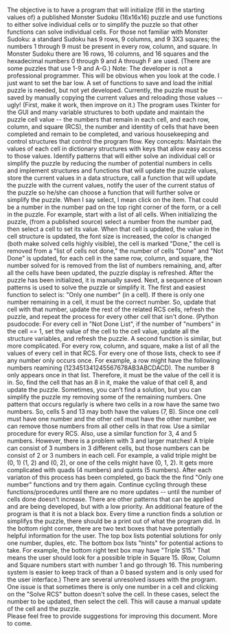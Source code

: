 The objective is to have a program that will initialize (fill in the starting values of) a published Monster Sudoku (16x16x16) puzzle and 
use functions to either solve individual cells or to simplify the puzzle so that other functions can solve individual cells.
For those not familiar with Monster Sudoku: a standard Sudoku has 9 rows, 9 columns, and 9 3X3 squares; the numbers 1 through 9 must be
present in every row, column, and square. In Monster Sudoku there are 16 rows, 16 columns, and 16 squares and the hexadecimal numbers 
0 through 9 and A through F are used. (There are some puzzles that use 1-9 and A-G.)
Note: The developer is not a professional programmer. This will be obvious when you look at the code. I just want to set the bar low. 
A set of functions to save and load the initial puzzle is needed, but not yet developed. Currently, the puzzle must be saved by manually copying 
the current values and reloading those values -- ugly! (First, make it work, then improve on it.)
The program uses Tkinter for the GUI and many variable structures to both update and maintain the puzzle cell value -- the numbers that remain
in each cell, and each row, column, and square (RCS), the number and identity of cells that have been completed and remain to be completed, and
various housekeeping and control structures that control the program flow.
Key concepts: Maintain the values of each cell in dictionary structures with keys that allow easy access to those values. Identify patterns that
will either solve an individual cell or simplify the puzzle by reducing the number of potential numbers in cells and implement structures and functions that
will update the puzzle values, store the current values in a data structure, call a function that will update the puzzle with the current values, 
notify the user of the current status of the puzzle so he/she can choose a function that will further solve or simplify the puzzle.
When I say select, I mean click on the item. That could be a number in the number pad on the top right corner of the form, or a cell in the puzzle.
For example, start with a list of all cells. When initializing the puzzle, (from a published source) select a number from the number pad, then select a cell to set its value. 
When that cell is updated, the value in the cell structure is updated, the font size is increased, the color is changed (both make solved cells highly visible), 
the cell is marked "Done," the cell is removed from a "list of cells not done," the number of cells "Done" and "Not Done" is updated, for each cell in the 
same row, column, and square, the number solved for is removed from the list of numbers remaining, and, after all the cells have been updated, the puzzle display is refreshed.
After the puzzle has been initialized, it is manually saved. 
Next, a sequence of known patterns is used to solve the puzzle or simplify it. The first and easiest function to select is: "Only one number" (in a cell). 
If there is only one number remaining in a cell, it must be the correct number. So, update that cell with that number, update the rest of the related RCS cells,
refresh the puzzle, and repeat the process for every other cell that isn't done. (Python psudocode: For every cell in "Not Done List", if the number of "numbers"
in the cell == 1, set the value of the cell to the cell value, update all the structure variables, and refresh the puzzle.
A second function is similar, but more complicated. For every row, column, and square, make a list of all the values of every cell in that RCS. For every one of those
lists, check to see if any number only occurs once. For example, a row might have the following numbers reamining (123451341245567678AB3ABCDACD). The number 8 only 
appears once in that list. Therefore, it must be the value of the cell it is in. So, find the cell that has an 8 in it, make the value of that cell 8, and update the 
puzzle. 
Sometimes, you can't find a solution, but you can simplify the puzzle my removing some of the remaining numbers. One pattern that occurs regularly is where two cells
in a row have the same two numbers. So, cells 5 and 13 may both have the values (7, B). Since one cell must have one number and the other cell must have the other number,
we can remove those numbers from all other cells in that row. Use a similar procedure for every RCS. Also, use a similar function for 3, 4 and 5 numbers. 
However, there is a problem with 3 and larger matches! A triple can consist of 3 numbers in 3 different cells, but those numbers can be consist of 2 or 3 numbers in each cell.
For example, a valid triple might be (0, 1) (1, 2) and (0, 2), or one of the cells might have (0, 1, 2). It gets more complicated with quads (4 numbers) and quints (5 numbers). 
After each variaton of this process has been completed, go back the the find "Only one number" functions and try them again. 
Continue cycling through these functions/procedures until there are no more updates -- until the number of cells done doesn't increase. 
There are other patterns that can be applied and are being developed, but with a low priority.
An additional feature of the program is that it is not a black box. Every time a runction finds a solution or simplifys the puzzle, there should be a print out of 
what the program did. In the bottom right corner, there are two text boxes that have potentially helpful information for the user. The top box lists potential solutions
for only one number, duples, etc. The bottom box lists "hints" for potential actions to take. For example, the bottom right text box may have "Triple S15." That means
the user should look for a possible triple in Square 15. (Row, Column and Square numbers start with number 1 and go through 16. This numbering system is easier to keep
track of than a 0 based system and is only used for the user interface.)
There are several unresolved issues with the program. One issue is that sometimes there is only one number in a cell and clicking on the "Solve RCS" button doesn't solve
the cell. In these cases, select the number to be updated, then select the cell. This will cause a manual update of the cell and the puzzle.  
Please feel free to provide suggestions for improving this document.
More to come.
